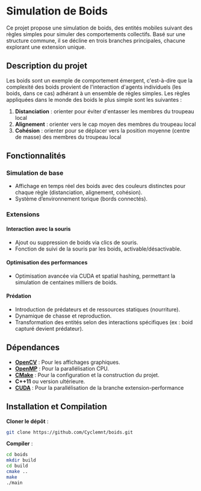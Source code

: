 # Simulation de Boids  

Ce projet propose une simulation de boids, des entités mobiles suivant des règles simples pour simuler des comportements collectifs. Basé sur une structure commune, il se décline en trois branches principales, chacune explorant une extension unique.  

## Description du projet  
Les boids sont un exemple de comportement émergent, c'est-à-dire que la complexité des boids provient de l'interaction d'agents individuels (les boids, dans ce cas) adhérant à un ensemble de règles simples. Les règles appliquées dans le monde des boids le plus simple sont les suivantes :  
1. **Distanciation** : orienter pour éviter d'entasser les membres du troupeau local  
2. **Alignement** : orienter vers le cap moyen des membres du troupeau local  
3. **Cohésion** : orienter pour se déplacer vers la position moyenne (centre de masse) des membres du troupeau local  

## Fonctionnalités  
### Simulation de base  
- Affichage en temps réel des boids avec des couleurs distinctes pour chaque règle (distanciation, alignement, cohésion).  
- Système d’environnement torique (bords connectés).  

### Extensions  
#### Interaction avec la souris  
- Ajout ou suppression de boids via clics de souris.  
- Fonction de suivi de la souris par les boids, activable/désactivable.  

#### Optimisation des performances  
- Optimisation avancée via CUDA et spatial hashing, permettant la simulation de centaines milliers de boids.  

#### Prédation  
- Introduction de prédateurs et de ressources statiques (nourriture).  
- Dynamique de chasse et reproduction.  
- Transformation des entités selon des interactions spécifiques (ex : boid capturé devient prédateur).  

## Dépendances
- **[OpenCV](https://opencv.org/)** : Pour les affichages graphiques.
- **[OpenMP](https://www.openmp.org/)** : Pour la parallélisation CPU.
- **[CMake](https://cmake.org/)** : Pour la configuration et la construction du projet.
- **C++11** ou version ultérieure.
- **[CUDA](https://developer.nvidia.com/cuda-toolkit)** : Pour la parallélisation de la branche extension-performance

## Installation et Compilation
**Cloner le dépôt** :
   ```bash
   git clone https://github.com/Cyclemnt/boids.git
  ```
**Compiler** :
   ```bash
   cd boids
   mkdir build
   cd build
   cmake ..
   make
   ./main
  ```

